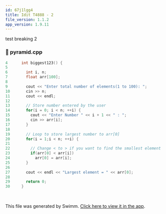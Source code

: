 ```yaml
---
id: 67j1lgg4
title: Idit T4888 - 2
file_version: 1.1.2
app_version: 1.9.11
---
```


test breaking 2
<!-- NOTE-swimm-snippet: the lines below link your snippet to Swimm -->
<!-- NOTE-swimm-repo ::Z2l0aHViJTNBJTNBZXJhbi10ZXN0LXJlbW92ZWQtaW4tcGxheWxpc3QlM0ElM0Fzd2ltbWlv:: -->
### 📄 pyramid.cpp
```c++
4      int biggest123() {
5      
6        int i, n;
7        float arr[100];
8      
9        cout << "Enter total number of elements(1 to 100): ";
10       cin >> n;
11       cout << endl;
12     
13       // Store number entered by the user
14       for(i = 0; i < n; ++i) {
15         cout << "Enter Number " << i + 1 << " : ";
16         cin >> arr[i];
17       }
18     
19       // Loop to store largest number to arr[0]
20       for(i = 1;i < n; ++i) {
21     
22         // Change < to > if you want to find the smallest element
23         if(arr[0] < arr[i])
24           arr[0] = arr[i];
25       }
26     
27       cout << endl << "Largest element = " << arr[0];
28     
29       return 0;
30     }
```

<br/>

This file was generated by Swimm. [Click here to view it in the app](https://swimm-web-app.web.app/repos/Z2l0aHViJTNBJTNBdGVzdC1naXRodWItYXBwJTNBJTNBc3dpbW1pbw==/docs/67j1lgg4).
